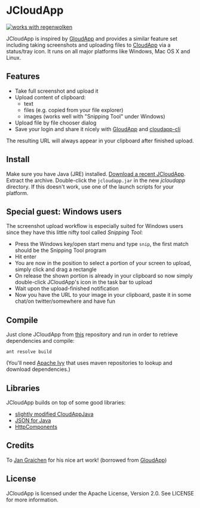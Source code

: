 # JCloudApp

[![works with regenwolken](http://mycrobase.de/wtf/works_with_regenwolken.png)](https://github.com/posativ/regenwolken)

JCloudApp is inspired by [GloudApp](https://github.com/cmur2/gloudapp) and provides a similar feature set including taking screenshots and uploading files to [CloudApp](http://getcloudapp.com/) via a status/tray icon. It runs on all major platforms like Windows, Mac OS X and Linux.

## Features

* Take full screenshot and upload it
* Upload content of clipboard:
    * text
    * files (e.g. copied from your file explorer)
    * images (works well with "Snipping Tool" under Windows)
* Upload file by file chooser dialog
* Save your login and share it nicely with [GloudApp](https://github.com/cmur2/gloudapp) and [cloudapp-cli](https://github.com/cmur2/cloudapp-cli)

The resulting URL will always appear in your clipboard after finished upload.

## Install

Make sure you have Java (JRE) installed.
[Download a recent JCloudApp](https://github.com/cmur2/jcloudapp/releases).
Extract the archive.
Double-click the `jcloudapp.jar` in the new *jcloudapp* directory. If this doesn't work, use one of the launch scripts for your platform.

## Special guest: Windows users

The screenshot upload workflow is especially suited for Windows users since they have this little nifty tool called *Snipping Tool*:

* Press the Windows key/open start menu and type `snip`, the first match should be the Snipping Tool program
* Hit enter
* You are now in the position to select a portion of your screen to upload, simply click and drag a rectangle
* On release the shown portion is already in your clipboard so now simply double-click JCloudApp's icon in the task bar to upload
* Wait upon the upload-finished notification
* Now you have the URL to your image in your clipboard, paste it in some chat/on twitter/somewhere and have fun

## Compile

Just clone JCloudApp from [this](https://github.com/cmur2/jcloudapp) repository and run in order to retrieve dependencies and compile:

    ant resolve build

(You'll need [Apache Ivy](https://ant.apache.org/ivy/) that uses maven repositories to lookup and download dependencies.)

## Libraries

JCloudApp builds on top of some good libraries:

- [slightly modified CloudAppJava](https://github.com/simong/CloudAppJava)
- [JSON for Java](https://github.com/douglascrockford/JSON-java)
- [HttpComponents](https://hc.apache.org/)

## Credits

To [Jan Graichen](https://github.com/jgraichen) for his nice art work! (borrowed from [GloudApp](https://github.com/cmur2/gloudapp))

## License

JCloudApp is licensed under the Apache License, Version 2.0. See LICENSE for more information.
